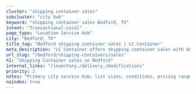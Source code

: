 ```yaml
---
cluster: "shipping container sales"
subcluster: "city hub"
keyword: "shipping container sales Bedford, TX"
intent: "Transactional-Local"
page_type: "Location Service Hub"
city: "Bedford, TX"
title_tag: "Bedford shipping container sales | LC Container"
meta_description: "LC Container offers shipping container sales with delivery in Bedford, TX. Local. Fast quotes. Since 2003."
url_slug: "/bedford/shipping-containers/sales"
h1: "Shipping Container sales in Bedford"
internal_links: "/inventory,/delivery,/modifications"
priority: 2
notes: "Primary city service hub; list sizes, conditions, pricing ranges, photos, testimonials."
noindex: true
---
```


<!-- TODO: Add unique city/inventory copy, images, and internal links here. -->
